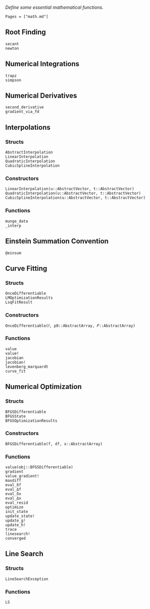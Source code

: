 *Define some essential mathematical functions.*

```@index
Pages = ["math.md"]
```

## Root Finding

```@docs
secant
newton
```

## Numerical Integrations

```@docs
trapz
simpson
```

## Numerical Derivatives

```@docs
second_derivative
gradient_via_fd
```

## Interpolations

### Structs

```@docs
AbstractInterpolation
LinearInterpolation
QuadraticInterpolation
CubicSplineInterpolation
```

### Constructors

```@docs
LinearInterpolation(u::AbstractVector, t::AbstractVector)
QuadraticInterpolation(u::AbstractVector, t::AbstractVector)
CubicSplineInterpolation(u::AbstractVector, t::AbstractVector)
```

### Functions

```@docs
munge_data
_interp
```

## Einstein Summation Convention

```@docs
@einsum
```

## Curve Fitting

### Structs

```@docs
OnceDifferentiable
LMOptimizationResults
LsqFitResult
```

### Constructors

```@docs
OnceDifferentiable(𝑓, p0::AbstractArray, 𝐹::AbstractArray)
```

### Functions

```@docs
value
value!
jacobian
jacobian!
levenberg_marquardt
curve_fit
```

## Numerical Optimization

### Structs

```@docs
BFGSDifferentiable
BFGSState
BFGSOptimizationResults
```

### Constructors

```@docs
BFGSDifferentiable(f, df, x::AbstractArray)
```

### Functions

```@docs
value(obj::BFGSDifferentiable)
gradient
value_gradient!
maxdiff
eval_δf
eval_Δf
eval_δx
eval_Δx
eval_resid
optimize
init_state
update_state!
update_g!
update_h!
trace
linesearch!
converged
```

## Line Search

### Structs

```@docs
LineSearchException
```

### Functions

```@docs
LS
```
